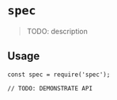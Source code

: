 # `spec`

> TODO: description

## Usage

```
const spec = require('spec');

// TODO: DEMONSTRATE API
```
